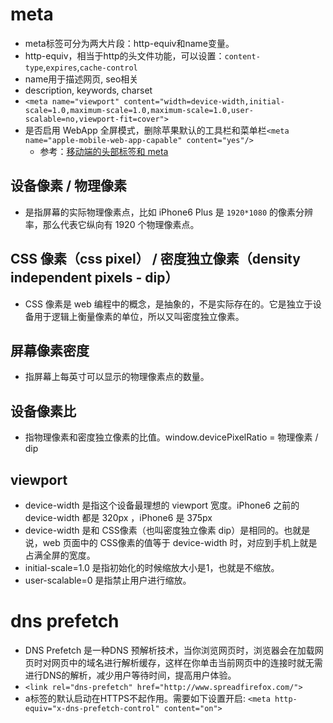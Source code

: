# meta
* meta标签可分为两大片段：http-equiv和name变量。
* http-equiv，相当于http的头文件功能，可以设置：`content-type`,`expires`,`cache-control`
* name用于描述网页, seo相关
* description, keywords, charset
* `<meta name="viewport" content="width=device-width,initial-scale=1.0,maximum-scale=1.0,maximum-scale=1.0,user-scalable=no,viewport-fit=cover">`
* 是否启用 WebApp 全屏模式，删除苹果默认的工具栏和菜单栏`<meta name="apple-mobile-web-app-capable" content="yes"/>`
  - 参考：[移动端的头部标签和 meta](https://segmentfault.com/a/1190000002532413)

## 设备像素 / 物理像素
* 是指屏幕的实际物理像素点，比如 iPhone6 Plus 是 `1920*1080` 的像素分辨率，那么代表它纵向有 1920 个物理像素点。

## CSS 像素（css pixel） / 密度独立像素（density independent pixels - dip）
* CSS 像素是 web 编程中的概念，是抽象的，不是实际存在的。它是独立于设备用于逻辑上衡量像素的单位，所以又叫密度独立像素。

## 屏幕像素密度
* 指屏幕上每英寸可以显示的物理像素点的数量。

## 设备像素比
* 指物理像素和密度独立像素的比值。window.devicePixelRatio = 物理像素 / dip

## viewport
* device-width 是指这个设备最理想的 viewport 宽度。iPhone6 之前的 device-width 都是 320px ，iPhone6 是 375px 
* device-width 是和 CSS像素（也叫密度独立像素 dip）是相同的。也就是说，web 页面中的 CSS像素的值等于 device-width 时，对应到手机上就是占满全屏的宽度。
* initial-scale=1.0 是指初始化的时候缩放大小是1，也就是不缩放。
* user-scalable=0 是指禁止用户进行缩放。

# dns prefetch
* DNS Prefetch 是一种DNS 预解析技术，当你浏览网页时，浏览器会在加载网页时对网页中的域名进行解析缓存，这样在你单击当前网页中的连接时就无需进行DNS的解析，减少用户等待时间，提高用户体验。
* `<link rel="dns-prefetch" href="http://www.spreadfirefox.com/">`
* a标签的默认启动在HTTPS不起作用。需要如下设置开启: `<meta http-equiv="x-dns-prefetch-control" content="on">`

